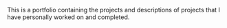 This is a portfolio containing the projects and descriptions of projects that I have personally worked on and completed.

